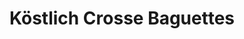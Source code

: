 ---
layout: blog
permalink: /baguette/
pagedesc: Köstlich Crosse Baguettes
title: Köstlich Crosse Baguettes
headline: Köstlich Crosse Baguettes
thumbnail: /assets/images/baguette.jpg
datafile: baguette
tags: [Backen]
htmlbeforeheadend: blog/htmlbeforeheadend.html
htmlbeforebodyend: blog/htmlbeforebodyend.html
---